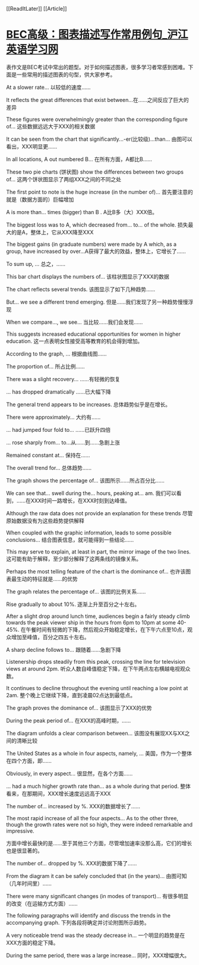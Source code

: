 [[ReadItLater]] [[Article]]

# [BEC高级：图表描述写作常用例句_沪江英语学习网](https://www.hjenglish.com/new/p190883/)

表作文是BEC考试中常出的题型。对于如何描述图表，很多学习者常感到困难。下面是一些常用的描述图表的句型，供大家参考。

At a slower rate... 以较低的速度……

It reflects the great differences that exist between...在……之间反应了巨大的差异

These figures were overwhelmingly greater than the corresponding figure of... 这些数据远远大于XXX的相关数据

It can be seen from the chart that significantly...-er(比较级)...than... 由图可以看出，XXX明显更……

In all locations, A out numbered B... 在所有方面，A都比B……

These two pie charts (饼状图) show the differences between two groups of... 这两个饼状图显示了两组XXX之间的不同之处

The first point to note is the huge increase (in the number of)... 首先要注意的就是（数据方面的）巨幅增加

A is more than... times (bigger) than B . A比B多（大）XXX倍。

The biggest loss was to A, which decreased from... to... of the whole. 损失最大的是A，整体上，它从XXX降至XXX

The biggest gains (in graduate numbers) were made by A which, as a group, have increased by over...A获得了最大的效益，整体上，它增长了……

To sum up, ... 总之，……

This bar chart displays the numbers of... 该柱状图显示了XXX的数据

The chart reflects several trends. 该图显示了如下几种趋势……

But... we see a different trend emerging. 但是……我们发现了另一种趋势慢慢浮现

When we compare..., we see... 当比较……我们会发现……

This suggests increased educational opportunities for women in higher education. 这一点表明女性接受高等教育的机会得到增加。

According to the graph, ... 根据曲线图……

The proportion of... 所占比例……

There was a slight recovery... ……有轻微的恢复

... has dropped dramatically ……已大幅下降

The general trend appears to be increases. 总体趋势似乎是在增长。

There were approximately... 大约有……

... had jumped four fold to... ……已跃升四倍

... rose sharply from... to...从……到……急剧上涨

Remained constant at... 保持在……

The overall trend for... 总体趋势……

The graph shows the percentage of... 该图所示……所占百分比……

We can see that... swell during the... hours, peaking at... am. 我们可以看到，……在XXX时间一路增长，在XXX时刻到达峰值。

Although the raw data does not provide an explanation for these trends 尽管原始数据没有为这些趋势提供解释

When coupled with the graphic information, leads to some possible conclusions... 结合图表信息，就可能得到一些结论……

This may serve to explain, at least in part, the mirror image of the two lines. 这可能有助于解释，至少部分解释了这两条线的镜像关系。

Perhaps the most telling feature of the chart is the dominance of... 也许该图表最生动的特征就是……的优势

The graph relates the percentage of... 该图的比例关系……

Rise gradually to about 10%. 逐渐上升至百分之十左右。

After a slight drop around lunch time, audiences begin a fairly steady climb towards the peak viewer ship in the hours from 6pm to 10pm at some 40-45%. 在午餐时间有轻微的下降，然后观众开始稳定增长，在下午六点至10点，观众增加至峰值，百分之四五十左右。

A sharp decline follows to... 跟随着……急剧下降

Listenership drops steadily from this peak, crossing the line for television views at around 2pm. 听众人数自峰值稳定下降，在下午两点左右横越电视观众数。

It continues to decline throughout the evening until reaching a low point at 2am. 整个晚上它继续下降，直到凌晨02点达到最低点。

The graph proves the dominance of... 该图显示了XXX的优势

During the peak period of... 在XXX的高峰时期，……

The diagram unfolds a clear comparison between... 该图没有展现XX与XX之间的清晰比较

The United States as a whole in four aspects, namely, ... 美国，作为一个整体在四个方面，即……

Obviously, in every aspect... 很显然，在各个方面……

... had a much higher growth rate than... as a whole during that period. 整体看来，在那期间，XXX增长速度远远高于XXX

The number of... increased by %. XXX的数据增长了……

The most rapid increase of all the four aspects... As to the other three, though the growth rates were not so high, they were indeed remarkable and impressive.

方面中增长最快的是……至于其他三个方面，尽管增加速率没那么高，它们的增长也是很显著的。

The number of... dropped by %. XXX的数据下降了……

From the diagram it can be safely concluded that (in the years)... 由图可知（几年时间里）……

There were many significant changes (in modes of transport)... 有很多明显的改变（在运输方式方面）……

The following paragraphs will identify and discuss the trends in the accompanying graph. 下列各段将确定并讨论附图所示趋势。

A very noticeable trend was the steady decrease in... 一个明显的趋势是在XXX方面的稳定下降。

During the same period, there was a large increase... 同时，XXX增幅很大。